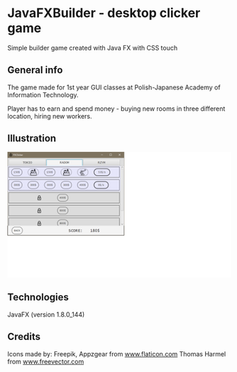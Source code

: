 # JavaFXBuilder - desktop clicker game

Simple builder game created with Java FX with CSS touch

## General info

The game made for 1st year GUI classes at Polish-Japanese Academy of Information Technology.

Player has to earn and spend money - buying new rooms in three different location, hiring new workers.

## Illustration

![game screen](./illustration.png)

## Technologies

JavaFX (version 1.8.0_144)

## Credits

Icons made by: Freepik, Appzgear from www.flaticon.com 
Thomas Harmel from www.freevector.com








 